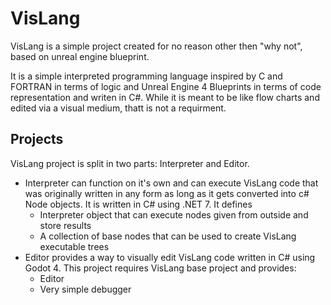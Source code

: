 # VisLang
VisLang is a simple project created for no reason other then "why not", based on unreal engine blueprint.

It is a simple interpreted programming language inspired by C and FORTRAN in terms of logic and Unreal Engine 4 Blueprints in terms of code representation and writen in C#. While it is meant to be like flow charts and edited via a visual medium, thatt is not a requirment.

## Projects
VisLang project is split in two parts: Interpreter and Editor.
* Interpreter can function on it's own and can execute VisLang code that was originally written in any form as long as it gets converted into c# Node objects. It is written in C# using .NET 7. It defines
  -  Interpreter object that can execute nodes given from outside and store results
  -  A collection of base nodes that can be used to create VisLang executable trees
* Editor provides a way to visually edit VisLang code written in C# using Godot 4. This project requires VisLang base project and provides:
  - Editor
  - Very simple debugger
